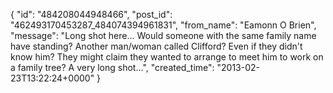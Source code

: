  {
   "id": "484208044948466",
   "post_id": "462493170453287_484074394961831",
   "from_name": "Eamonn O Brien",
   "message": "Long shot here... Would someone with the same family name have standing? Another man/woman called Clifford? Even if they didn't know him? They might claim they wanted to arrange to meet him to work on a family tree? A very long shot...",
   "created_time": "2013-02-23T13:22:24+0000"
 }
